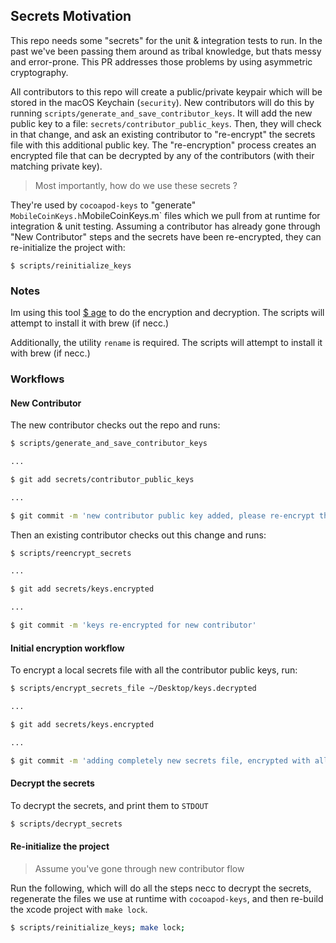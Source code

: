 ## Secrets Motivation

This repo needs some "secrets" for the unit & integration tests to run. In the past we've been passing them around as tribal knowledge, but thats messy and error-prone. This PR addresses those problems by using asymmetric cryptography. 

All contributors to this repo will create a public/private keypair which will be stored in the macOS Keychain (`security`). New contributors will do this by running `scripts/generate_and_save_contributor_keys`. It will add the new public key to a file: `secrets/contributor_public_keys`. Then, they will check in that change, and ask an existing contributor to "re-encrypt" the secrets file with this additional public key. The "re-encryption" process creates an encrypted file that can be decrypted by any of the contributors (with their matching private key).

> Most importantly, how do we use these secrets ? 

They're used by `cocoapod-keys` to "generate" `MobileCoinKeys.h`MobileCoinKeys.m` files which we pull from at runtime for integration & unit testing. Assuming a contributor has already gone through "New Contributor" steps and the secrets have been re-encrypted, they can re-initialize the project with:

```
$ scripts/reinitialize_keys
```

### Notes

Im using this tool [$ age](https://github.com/FiloSottile/age) to do the encryption and decryption. The scripts will attempt to install it with brew (if necc.)

Additionally, the utility `rename` is required. The scripts will attempt to install it with brew (if necc.)

### Workflows

#### New Contributor

The new contributor checks out the repo and runs:

```bash
$ scripts/generate_and_save_contributor_keys

...

$ git add secrets/contributor_public_keys

...

$ git commit -m 'new contributor public key added, please re-encrypt the secrets for me'
```

Then an existing contributor checks out this change and runs:

```bash
$ scripts/reencrypt_secrets

...

$ git add secrets/keys.encrypted

...

$ git commit -m 'keys re-encrypted for new contributor'
```

#### Initial encryption workflow

To encrypt a local secrets file with all the contributor public keys, run:

```bash
$ scripts/encrypt_secrets_file ~/Desktop/keys.decrypted

...

$ git add secrets/keys.encrypted

...

$ git commit -m 'adding completely new secrets file, encrypted with all the contributor public keys'
```

#### Decrypt the secrets

To decrypt the secrets, and print them to `STDOUT`

```bash
$ scripts/decrypt_secrets
```

#### Re-initialize the project 

> Assume you've gone through new contributor flow

Run the following, which will do all the steps necc to decrypt the secrets, regenerate the files we use at runtime with `cocoapod-keys`, and then re-build the xcode project with `make lock`.

```bash
$ scripts/reinitialize_keys; make lock;
```
